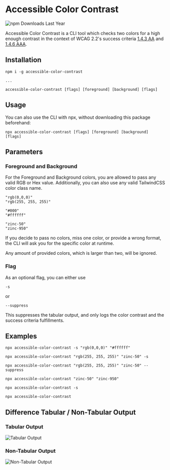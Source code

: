 # Accessible Color Contrast

![npm Downloads Last Year](https://img.shields.io/npm/dy/accessible-color-contrast)

Accessible Color Contrast is a CLI tool which checks two colors for a high enough contrast in the context of WCAG 2.2's success criteria [1.4.3 AA](https://www.w3.org/TR/WCAG22/#contrast-minimum) and [1.4.6 AAA](https://www.w3.org/TR/WCAG22/#contrast-enhanced).

## Installation

```
npm i -g accessible-color-contrast

...

accessible-color-contrast [flags] [foreground] [background] [flags]
```

## Usage

You can also use the CLI with npx, without downloading this package beforehand:

```
npx accessible-color-contrast [flags] [foreground] [background] [flags]
```

## Parameters

### Foreground and Background

For the Foreground and Background colors, you are allowed to pass any valid RGB or Hex value. Additionally, you can also use any valid TailwindCSS color class name.

```
"rgb(0,0,0)"
"rgb(255, 255, 255)"

"#000"
"#ffffff"

"zinc-50"
"zinc-950"
```

If you decide to pass no colors, miss one color, or provide a wrong format, the CLI will ask you for the specific color at runtime.

Any amount of provided colors, which is larger than two, will be ignored.

### Flag

As an optional flag, you can either use

```
-s
```

or

```
--suppress
```

This suppresses the tabular output, and only logs the color contrast and the success criteria fulfillments.

## Examples

```
npx accessible-color-contrast -s "rgb(0,0,0)" "#ffffff"

npx accessible-color-contrast "rgb(255, 255, 255)" "zinc-50" -s

npx accessible-color-contrast "rgb(255, 255, 255)" "zinc-50" --suppress

npx accessible-color-contrast "zinc-50" "zinc-950"

npx accessible-color-contrast -s

npx accessible-color-contrast
```

## Difference Tabular / Non-Tabular Output

### Tabular Output

![Tabular Output](https://github.com/user-attachments/assets/faaecb0f-fbbd-4760-9ad7-889efb43cbbd)

### Non-Tabular Output

![Non-Tabular Output](https://github.com/user-attachments/assets/3a6b6da2-c8b5-495d-ac10-7489d73662f9)
